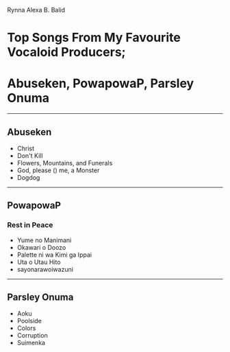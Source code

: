 Rynna Alexa B. Balid
# **Top Songs From My Favourite Vocaloid Producers;**
# **Abuseken, PowapowaP, Parsley Onuma**
---
## Abuseken
- Christ
- Don't Kill
- Flowers, Mountains, and Funerals
- God, please () me, a Monster
- Dogdog
  
---
## PowapowaP
### Rest in Peace
- Yume no Manimani
- Okawari o Doozo
- Palette ni wa Kimi ga Ippai
- Uta o Utau Hito
- sayonarawoiwazuni

---
## Parsley Onuma
- Aoku
- Poolside
- Colors
- Corruption
- Suimenka
